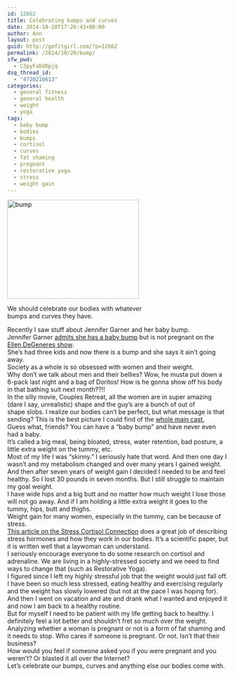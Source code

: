 ```yaml
---
id: 12662
title: Celebrating bumps and curves
date: 2014-10-20T17:26:43+00:00
author: Ann
layout: post
guid: http://gofitgirl.com/?p=12662
permalink: /2014/10/20/bump/
sfw_pwd:
  - C3pyFaDd0pjq
dsq_thread_id:
  - "4720216613"
categories:
  - general fitness
  - general health
  - weight
  - yoga
tags:
  - baby bump
  - bodies
  - bumps
  - cortisol
  - curves
  - fat shaming
  - pregnant
  - restorative yoga
  - stress
  - weight gain
---
```

<div id="attachment_12670" style="width: 310px" class="wp-caption alignleft">
  <a href="http://gofitgirl.com/2014/10/bump/photo-2-5/" rel="attachment wp-att-12670"><img class="wp-image-12670 size-medium" src="http://gofitgirl.com/wp-content/uploads/2014/10/photo-21-300x225.jpg" alt="bump" width="300" height="225" /></a>
  
  <p class="wp-caption-text">
    We should celebrate our bodies with whatever bumps and curves they have.
  </p>
</div>

  
Recently I saw stuff about Jennifer Garner and her baby bump.  
Jennifer Garner [admits she has a baby bump](http://www.people.com/article/jennifer-garner-baby-bump-ellen-degeneres) but is not pregnant on the [Ellen DeGeneres show](http://www.youtube.com/watch?v=GyCIfhOFewQ).  
She&#8217;s had three kids and now there is a bump and she says it ain&#8217;t going away.  
Society as a whole is so obsessed with women and their weight.  
Why don&#8217;t we talk about men and their bellies? Wow, he musta put down a 6-pack last night and a bag of Doritos! How is he gonna show off his body in that bathing suit next month??!!  
In the silly movie, Couples Retreat, all the women are in super amazing (dare I say, unrealistic) shape and the guy&#8217;s are a bunch of out of shape slobs. I realize our bodies can&#8217;t be perfect, but what message is that sending? This is the best picture I could find of the [whole main cast.](http://s187.photobucket.com/user/edwardbayntun/media/news/couples-retreat-trailer.jpg.html)  
Guess what, friends? You can have a &#8220;baby bump&#8221; and have never even had a baby.  
It&#8217;s called a big meal, being bloated, stress, water retention, bad posture, a little extra weight on the tummy, etc.  
Most of my life I was &#8220;skinny.&#8221; I seriously hate that word. And then one day I wasn&#8217;t and my metabolism changed and over many years I gained weight.  
And then after seven years of weight gain I decided I needed to be and feel healthy. So I lost 30 pounds in seven months. But I still struggle to maintain my goal weight.  
I have wide hips and a big butt and no matter how much weight I lose those will not go away. And if I am holding a little extra weight it goes to the tummy, hips, butt and thighs.  
Weight gain for many women, especially in the tummy, can be because of stress.  
[This article on the Stress Cortisol Connection](http://www.unm.edu/~lkravitz/Article%20folder/stresscortisol.html) does a great job of describing stress hormones and how they work in our bodies. It&#8217;s a scientific paper, but it is written well that a laywoman can understand.  
I seriously encourage everyone to do some research on cortisol and adrenaline. We are living in a highly-stressed society and we need to find ways to change that (such as Restorative Yoga).  
I figured since I left my highly stressful job that the weight would just fall off. I have been so much less stressed, eating healthy and exercising regularly and the weight has slowly lowered (but not at the pace I was hoping for).  
And then I went on vacation and ate and drank what I wanted and enjoyed it and now I am back to a healthy routine.  
But for myself I need to be patient with my life getting back to healthy. I definitely feel a lot better and shouldn&#8217;t fret so much over the weight.  
Analyzing whether a woman is pregnant or not is a form of fat shaming and it needs to stop. Who cares if someone is pregnant. Or not. Isn&#8217;t that their business?  
How would you feel if someone asked you if you were pregnant and you weren&#8217;t? Or blasted it all over the Internet?  
Let&#8217;s celebrate our bumps, curves and anything else our bodies come with.